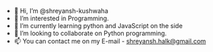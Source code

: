 - 👋 Hi, I’m @shreyansh-kushwaha
- 👀 I’m interested in Programming.
- 🌱 I’m currently learning python and JavaScript on the side
- 💞️ I’m looking to collaborate on Python programming.
- 📫 You can contact me on my E-mail - shreyansh.halk@gmail.com

<!---
shreyansh-kushwaha/shreyansh-kushwaha is a ✨ special ✨ repository because its `README.md` (this file) appears on your GitHub profile.
You can click the Preview link to take a look at your changes.
--->
